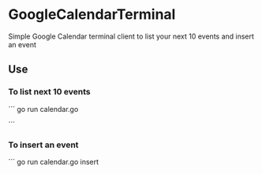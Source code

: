 # GoogleCalendarTerminal
Simple Google Calendar terminal client to list your next 10 events and insert an event

## Use

### To list next 10 events
´´´
go run calendar.go

´´´

### To insert an event

´´´
go run calendar.go insert <title> <description> <Begining datetime YYYY-MM-DDTHH:MM:SS> <End datetime YYYY-MM-DDTHH:MM:SS>

´´´
Example:

´´´
go run calendar.go insert Study 'I need to study programming' 2019-11-16T00:00:00 2019-11-16T10:00:00
´´´
Be aware that the the time zone is Europe/Lisbon

